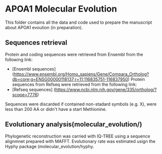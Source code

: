 # APOA1 Molecular Evolution

This folder contains all the data and code used to prepare the manuscript about APOA1 evoution (in preparation).

## Sequences retrieval

Protein and coding sequences were retrieved from Ensembl from the following link:
- [Ensembl sequences] (https://www.ensembl.org/Homo_sapiens/Gene/Compara_Ortholog?db=core;g=ENSG00000118137;r=11:116835751-116837950)
Protein sequences from Refseq were retrieved from the following link:
- [Refseq sequences] (https://www.ncbi.nlm.nih.gov/gene/335/ortholog/?scope=7776)

Sequences were discarded if contained non-stadard symbols (e.g. X), were less than 200 AA or didn't have a start Methionine.

## Evolutionary analysis(molecular_evolution/)

Phylogenetic reconstruction was carried with IQ-TREE using a sequence alignmnet prepared with MAFFT.
Evolutionary rate was estimated usign the Hyphy package (molecular_evolution/hyphy.


